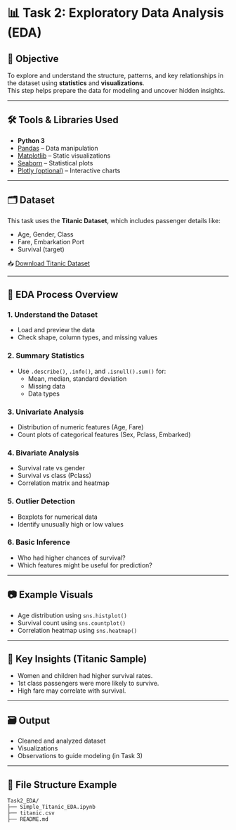 
# 📊 Task 2: Exploratory Data Analysis (EDA)

## 🎯 Objective
To explore and understand the structure, patterns, and key relationships in the dataset using **statistics** and **visualizations**.  
This step helps prepare the data for modeling and uncover hidden insights.

---

## 🛠️ Tools & Libraries Used

- **Python 3**
- [Pandas](https://pandas.pydata.org/) – Data manipulation
- [Matplotlib](https://matplotlib.org/) – Static visualizations
- [Seaborn](https://seaborn.pydata.org/) – Statistical plots
- [Plotly (optional)](https://plotly.com/python/) – Interactive charts

---

## 🗂️ Dataset
This task uses the **Titanic Dataset**, which includes passenger details like:
- Age, Gender, Class
- Fare, Embarkation Port
- Survival (target)

📥 [Download Titanic Dataset](https://raw.githubusercontent.com/datasciencedojo/datasets/master/titanic.csv)

---

## 🧭 EDA Process Overview

### 1. Understand the Dataset
- Load and preview the data
- Check shape, column types, and missing values

### 2. Summary Statistics
- Use `.describe()`, `.info()`, and `.isnull().sum()` for:
  - Mean, median, standard deviation
  - Missing data
  - Data types

### 3. Univariate Analysis
- Distribution of numeric features (Age, Fare)
- Count plots of categorical features (Sex, Pclass, Embarked)

### 4. Bivariate Analysis
- Survival rate vs gender
- Survival vs class (Pclass)
- Correlation matrix and heatmap

### 5. Outlier Detection
- Boxplots for numerical data
- Identify unusually high or low values

### 6. Basic Inference
- Who had higher chances of survival?
- Which features might be useful for prediction?

---

## 📷 Example Visuals

- Age distribution using `sns.histplot()`
- Survival count using `sns.countplot()`
- Correlation heatmap using `sns.heatmap()`

---

## 📌 Key Insights (Titanic Sample)
- Women and children had higher survival rates.
- 1st class passengers were more likely to survive.
- High fare may correlate with survival.

---

## 🗃️ Output
- Cleaned and analyzed dataset
- Visualizations
- Observations to guide modeling (in Task 3)

---

## 📁 File Structure Example
```
Task2_EDA/
├── Simple_Titanic_EDA.ipynb
├── titanic.csv
├── README.md
```
